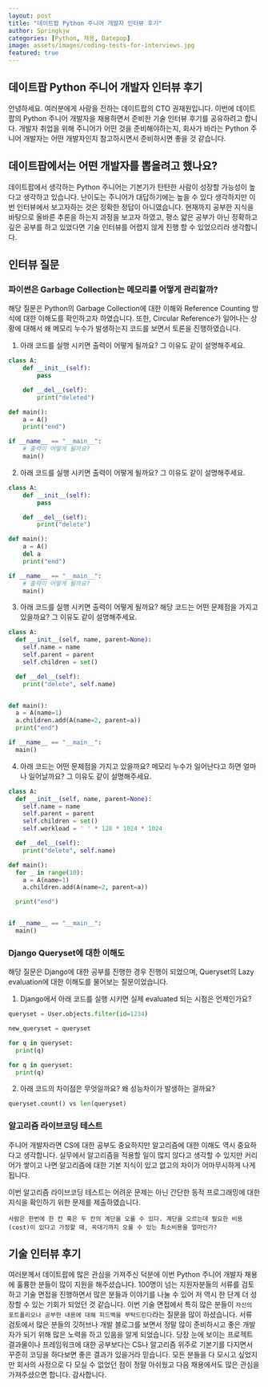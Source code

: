 ```yaml
---
layout: post
title: "데이트팝 Python 주니어 개발자 인터뷰 후기"
author: Springkjw
categories: [Python, 채용, Datepop]
image: assets/images/coding-tests-for-interviews.jpg
featured: true
---
```


## 데이트팝 Python 주니어 개발자 인터뷰 후기

안녕하세요. 여러분에게 사랑을 전하는 데이트팝의 CTO 권재원입니다.
이번에 데이트팝의 Python 주니어 개발자을 채용하면서 준비한 기술 인터뷰 후기를 공유하려고 합니다. 개발자 취업을 위해 주니어가 어떤 것을 준비해야하는지, 회사가 바라는 Python 주니어 개발자는 어떤 개발자인지 참고하시면서 준비하시면 좋을 것 같습니다.

## 데이트팝에서는 어떤 개발자를 뽑을려고 했나요?

데이트팝에서 생각하는 Python 주니어는 기본기가 탄탄한 사람이 성장할 가능성이 높다고 생각하고 있습니다. 난이도는 주니어가 대답하기에는 높을 수 있다 생각하지만 이번 인터뷰에서 보고자하는 것은 정확한 정답이 아니였습니다. 현재까지 공부한 지식을 바탕으로 올바른 추론을 하는지 과정을 보고자 하였고, 평소 얇은 공부가 아닌 정확하고 깊은 공부를 하고 있었다면 기술 인터뷰를 어렵지 않게 진행 할 수 있었으리라 생각합니다.

## 인터뷰 질문

### 파이썬은 Garbage Collection는 메모리를 어떻게 관리할까?

해당 질문은 Python의 Garbage Collection에 대한 이해와 Reference Counting 방식에 대한 이해도를 확인하고자 하였습니다. 또한, Circular Reference가 일어나는 상황에 대해서 왜 메모리 누수가 발생하는지 코드를 보면서 토론을 진행하였습니다.

1. 아래 코드를 실행 시키면 출력이 어떻게 될까요? 그 이유도 같이 설명해주세요.

```python
class A:
	def __init__(self):
		pass

	def __del__(self):
		print("deleted")

def main():
	a = A()
	print("end")

if __name__ == "__main__":
	# 출력이 어떻게 될까요?
	main()
```

2. 아래 코드를 실행 시키면 출력이 어떻게 될까요? 그 이유도 같이 설명해주세요.

```python
class A:
	def __init__(self):
		pass

	def __del__(self):
		print("delete")

def main():
	a = A()
	del a
	print("end")

if __name__ == "__main__":
	# 출력이 어떻게 될까요?
	main()
```

3. 아래 코드를 실행 시키면 출력이 어떻게 될까요? 해당 코드는 어떤 문제점을 가지고 있을까요? 그 이유도 같이 설명해주세요.

```python
class A:
  def __init__(self, name, parent=None):
    self.name = name
    self.parent = parent
    self.children = set()

  def __del__(self):
    print("delete", self.name)


def main():
  a = A(name=1)
  a.children.add(A(name=2, parent=a))
  print("end")

if __name__ == "__main__":
  main()
```

4. 아래 코드는 어떤 문제점을 가지고 있을까요? 메모리 누수가 일어난다고 하면 얼마나 일어날까요? 그 이유도 같이 설명해주세요.

```python
class A:
  def __init__(self, name, parent=None):
    self.name = name
    self.parent = parent
    self.children = set()
    self.workload = ' ' * 128 * 1024 * 1024

  def __del__(self):
    print("delete", self.name)

def main():
  for _ in range(10):
    a = A(name=1)
    a.children.add(A(name=2, parent=a))

  print("end")


if __name__ == "__main__":
  main()
```

### Django Queryset에 대한 이해도

해당 질문은 Django에 대한 공부를 진행한 경우 진행이 되었으며, Queryset의 Lazy evaluation에 대한 이해도를 물어보는 질문이었습니다.

1. Django에서 아래 코드를 실행 시키면 실제 evaluated 되는 시점은 언제인가요?

```python
queryset = User.objects.filter(id=1234)

new_queryset = queryset

for q in queryset:
  print(q)

for q in queryset:
  print(q)
```

2. 아래 코드의 차이점은 무엇일까요? 왜 성능차이가 발생하는 걸까요?

```python
queryset.count() vs len(queryset)
```

### 알고리즘 라이브코딩 테스트

주니어 개발자라면 CS에 대한 공부도 중요하지만 알고리즘에 대한 이해도 역시 중요하다고 생각합니다. 실무에서 알고리즘을 적용할 일이 많지 않다고 생각할 수 있지만 커리어가 쌓이고 나면 알고리즘에 대한 기본 지식이 있고 없고의 차이가 어마무시하게 나게 됩니다.

이번 알고리즘 라이브코딩 테스트는 어려운 문제는 아닌 간단한 동적 프로그래밍에 대한 지식을 확인하기 위한 문제를 제출하였습니다.

```
사람은 한번에 한 칸 혹은 두 칸의 계단을 오를 수 있다. 계단을 오르는데 필요한 비용(cost)이 있다고 가정할 때, 꼭대기까지 오를 수 있는 최소비용을 얼마인가?
```

## 기술 인터뷰 후기

여러분께서 데이트팝에 많은 관심을 가져주신 덕분에 이번 Python 주니어 개발자 채용에 훌륭한 분들이 많이 지원을 해주셨습니다. 100명이 넘는 지원자분들의 서류를 검토하고 기술 면접을 진행하면서 많은 분들과 이야기를 나눌 수 있어 저 역시 한 단계 더 성장할 수 있는 기회가 되었던 것 같습니다. 이번 기술 면접에서 특히 많은 분들이 `자신의 포트폴리오나 공부한 내용에 대해 피드백을 부탁드린다`라는 질문을 많이 하셨습니다. 서류 검토에서 많은 분들의 깃허브나 개발 블로그를 보면서 정말 많이 준비하시고 좋은 개발자가 되기 위해 많은 노력을 하고 있음을 알게 되었습니다. 당장 눈에 보이는 프로젝트 결과물이나 프레임워크에 대한 공부보다는 CS나 알고리즘 위주로 기본기를 다지면서 꾸준히 코딩을 하다보면 좋은 결과가 있을거라 믿습니다. 모든 분들을 다 모시고 싶었지만 회사의 사정으로 다 모실 수 없었던 점이 정말 아쉬웠고 다음 채용에서도 많은 관심을 가져주셨으면 합니다. 감사합니다.
